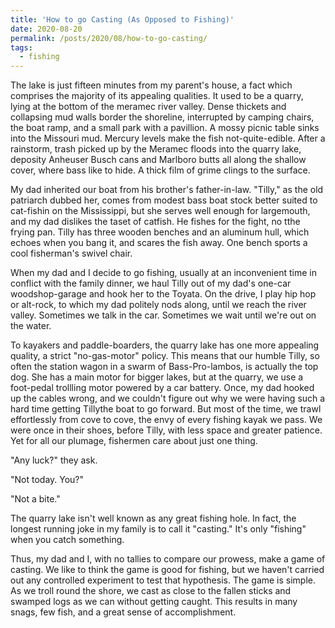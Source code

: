 ```yaml
---
title: 'How to go Casting (As Opposed to Fishing)'
date: 2020-08-20
permalink: /posts/2020/08/how-to-go-casting/
tags:
  - fishing
---
```


The lake is just fifteen minutes from my parent's house, a fact which comprises the majority of its
appealing qualities.  It used to be a quarry, lying at the bottom of the meramec river
valley. Dense thickets and collapsing mud walls border the shoreline, interrupted by camping
chairs, the boat ramp, and a small park with a pavillion. A mossy picnic table sinks into the
Missouri mud. Mercury levels make the fish not-quite-edible. After a rainstorm, trash picked up by
the Meramec floods into the quarry lake, deposity Anheuser Busch cans and Marlboro butts all along
the shallow cover, where bass like to hide. A thick film of grime clings to the surface.

My dad inherited our boat from his brother's father-in-law. "Tilly," as the old patriarch dubbed
her, comes from modest bass boat stock better suited to cat-fishin on the Mississippi, but she
serves well enough for largemouth, and my dad dislikes the taset of catfish. He fishes for the
fight, no tthe frying pan. Tilly has three wooden benches and an aluminum hull, which echoes when
you bang it, and scares the fish away. One bench sports a cool fisherman's swivel chair.

When my dad and I decide to go fishing, usually at an inconvenient time in conflict with the family
dinner, we haul Tilly <!-- is it Tilly or Tillie? --> out of my dad's one-car woodshop-garage and
hook her to the Toyata. On the drive, I play hip hop or alt-rock, to which my dad politely nods
along, until we reach the river valley. Sometimes we talk in the car. Sometimes we wait until we're
out on the water.

To kayakers and paddle-boarders, the quarry lake has one more appealing quality, a strict
"no-gas-motor" policy. This means that our humble Tilly, so often the station wagon in a swarm of
Bass-Pro-lambos, is actually the top dog. She has a main motor for bigger lakes, but at the quarry,
we use a foot-pedal trollling motor powered by a car battery. Once, my dad hooked up the cables
wrong, and we couldn't figure out why we were having such a hard time getting Tillythe boat to go
forward. But most of the time, we trawl effortlessly from cove to cove, the envy of every fishing
kayak we pass. We were once in their shoes, before Tilly, with less space and greater patience. Yet
for all our plumage, fishermen care about just one thing.

"Any luck?" they ask.

"Not today. You?"

"Not a bite."

The quarry lake isn't well known as any great fishing hole. In fact, the longest running joke in my
family is to call it "casting." It's only "fishing" when you catch something.

Thus, my dad and I, with no tallies to compare our prowess, make a game of casting. We like to
think the game is good for fishing, but we haven't carried out any controlled experiment to test
that hypothesis. The game is simple. As we troll round the shore, we cast as close to the fallen
sticks and swamped logs as we can without getting caught. This results in many snags, few fish, and
a great sense of accomplishment.


<!-- Headings are cool -->
<!-- ====== -->

<!-- You can have many headings -->
<!-- ====== -->

<!-- Aren't headings cool? -->
<!-- ------ -->
